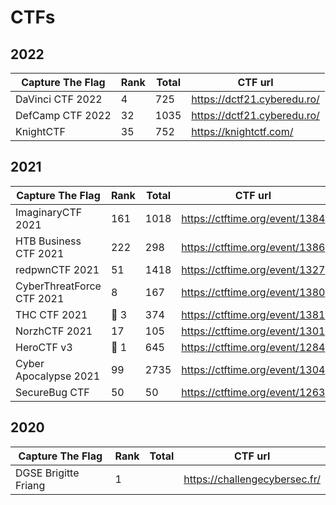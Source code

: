 # CTFs

## 2022

| Capture The Flag          | Rank  | Total | CTF url                       |
|---------------------------|-------|-------|-------------------------------|
|	DaVinci CTF 2022          | 4     | 725   | https://dctf21.cyberedu.ro/   |
|	DefCamp CTF 2022          | 32    | 1035  | https://dctf21.cyberedu.ro/   |
|	KnightCTF                 | 35    | 752   | https://knightctf.com/        |

## 2021

| Capture The Flag          | Rank  | Total | CTF url                        |
|---------------------------|-------|-------|--------------------------------|
|	ImaginaryCTF 2021         | 161   | 1018  | https://ctftime.org/event/1384 |
|	HTB Business CTF 2021     | 222   | 298   | https://ctftime.org/event/1386 |
|	redpwnCTF 2021            | 51    | 1418  | https://ctftime.org/event/1327 |
|	CyberThreatForce CTF 2021 | 8     | 167   | https://ctftime.org/event/1380 |
|	THC CTF 2021              | 🥉 3  | 374   | https://ctftime.org/event/1381 |
|	NorzhCTF 2021             | 17    | 105   | https://ctftime.org/event/1301 |
|	HeroCTF v3                | 🥇 1  | 645   | https://ctftime.org/event/1284 |
|	Cyber Apocalypse 2021     | 99    | 2735  | https://ctftime.org/event/1304 |
|	SecureBug CTF             | 50    | 50    | https://ctftime.org/event/1263 |

## 2020

| Capture The Flag          | Rank  | Total | CTF url                            |
|---------------------------|-------|-------|------------------------------------|
|	DGSE Brigitte Friang      | 1     |       | https://challengecybersec.fr/      |

